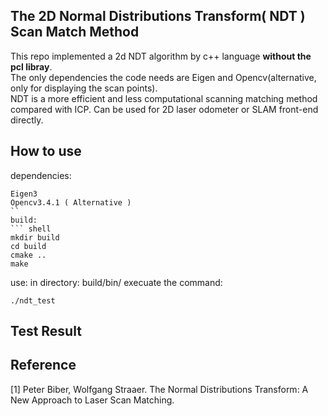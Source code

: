 ## The 2D Normal Distributions Transform( NDT ) Scan Match Method
This repo implemented a 2d NDT algorithm by c++ language **without the pcl libray**. </br>
The only dependencies the code needs are Eigen and Opencv(alternative, only for displaying the scan points).</br>
NDT is a more efficient and less computational scanning matching method compared with ICP. Can be used for 2D laser odometer or SLAM front-end directly.

## How to use
dependencies:
``` shell
Eigen3
Opencv3.4.1 ( Alternative )
``
build:
``` shell
mkdir build
cd build
cmake ..
make
```
use:
in directory: build/bin/
execuate the command:
``` shell
./ndt_test
```
## Test Result

## Reference
[1] Peter Biber, Wolfgang Straaer. The Normal Distributions Transform: A New Approach to Laser Scan 
Matching.
